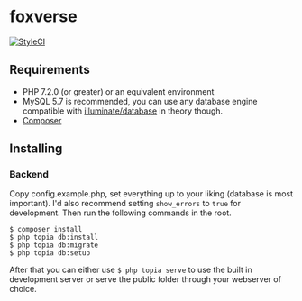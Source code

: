 # foxverse
[![StyleCI](https://styleci.io/repos/118067535/shield?branch=master)](https://styleci.io/repos/118067535)

## Requirements
- PHP 7.2.0 (or greater) or an equivalent environment
- MySQL 5.7 is recommended, you can use any database engine compatible with [illuminate/database](https://github.com/illuminate/database/tree/5.2) in theory though.
- [Composer](https://getcomposer.org/)

## Installing
### Backend
Copy config.example.php, set everything up to your liking (database is most important). I'd also recommend setting `show_errors` to `true` for development. Then run the following commands in the root.
```
$ composer install
$ php topia db:install
$ php topia db:migrate
$ php topia db:setup
```
After that you can either use `$ php topia serve` to use the built in development server or serve the public folder through your webserver of choice.
